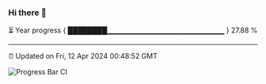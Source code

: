 ### Hi there 👋

⏳ Year progress { ████████▁▁▁▁▁▁▁▁▁▁▁▁▁▁▁▁▁▁▁▁▁▁ } 27.88 %

---

⏰ Updated on Fri, 12 Apr 2024 00:48:52 GMT

![Progress Bar CI](https://github.com/liununu/liununu/workflows/Progress%20Bar%20CI/badge.svg)
